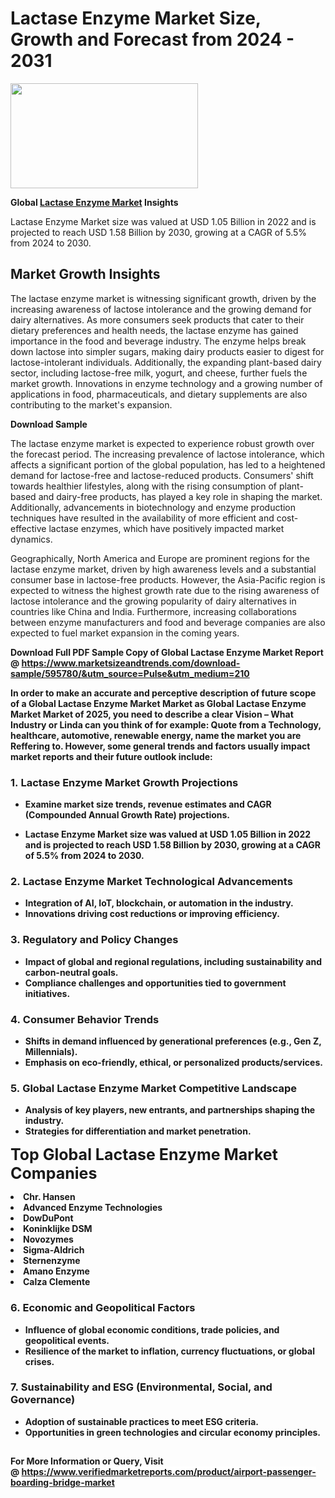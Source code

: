 <H1>Lactase Enzyme Market Size, Growth and Forecast from 2024 - 2031</H1><img class="aligncenter size-medium wp-image-584254" src="https://thirdeyenews.in/wp-content/uploads/2024/09/Global-Market-Research-300x168.jpeg" alt="" width="300" height="168" /><p><strong>Global&nbsp;<a href="https://www.marketsizeandtrends.com/download-sample/595780/&amp;utm_source=Pulse&amp;utm_medium=210">Lactase Enzyme Market</a> Insights</strong></p><p>Lactase Enzyme Market size was valued at USD 1.05 Billion in 2022 and is projected to reach USD 1.58 Billion by 2030, growing at a CAGR of 5.5% from 2024 to 2030.</p><p><h2>Market Growth Insights</h2> <p>The lactase enzyme market is witnessing significant growth, driven by the increasing awareness of lactose intolerance and the growing demand for dairy alternatives. As more consumers seek products that cater to their dietary preferences and health needs, the lactase enzyme has gained importance in the food and beverage industry. The enzyme helps break down lactose into simpler sugars, making dairy products easier to digest for lactose-intolerant individuals. Additionally, the expanding plant-based dairy sector, including lactose-free milk, yogurt, and cheese, further fuels the market growth. Innovations in enzyme technology and a growing number of applications in food, pharmaceuticals, and dietary supplements are also contributing to the market's expansion.</p> <p><strong>Download Sample</strong></p> <p>The lactase enzyme market is expected to experience robust growth over the forecast period. The increasing prevalence of lactose intolerance, which affects a significant portion of the global population, has led to a heightened demand for lactose-free and lactose-reduced products. Consumers' shift towards healthier lifestyles, along with the rising consumption of plant-based and dairy-free products, has played a key role in shaping the market. Additionally, advancements in biotechnology and enzyme production techniques have resulted in the availability of more efficient and cost-effective lactase enzymes, which have positively impacted market dynamics.</p> <p>Geographically, North America and Europe are prominent regions for the lactase enzyme market, driven by high awareness levels and a substantial consumer base in lactose-free products. However, the Asia-Pacific region is expected to witness the highest growth rate due to the rising awareness of lactose intolerance and the growing popularity of dairy alternatives in countries like China and India. Furthermore, increasing collaborations between enzyme manufacturers and food and beverage companies are also expected to fuel market expansion in the coming years.</p> <p><strong></p><p><span class=""><strong>Download Full PDF Sample Copy of Global Lactase Enzyme Market Report</strong> @ <a href="https://www.marketsizeandtrends.com/download-sample/595780/&amp;utm_source=Pulse&amp;utm_medium=210" target="_blank">https://www.marketsizeandtrends.com/download-sample/595780/&amp;utm_source=Pulse&amp;utm_medium=210</a></span></p><p>In order to make an accurate and perceptive description of future scope of a Global&nbsp;Lactase Enzyme Market Market as Global&nbsp;Lactase Enzyme Market Market of 2025, you need to describe a clear Vision &ndash; What Industry or Linda can you think of for example: Quote from a Technology, healthcare, automotive, renewable energy, name the market you are Reffering to. However, some general trends and factors usually impact market reports and their future outlook include:</p><h3>1.&nbsp;<strong>Lactase Enzyme Market Growth Projections</strong></h3><ul><li>Examine market size trends, revenue estimates and CAGR (Compounded Annual Growth Rate) projections.</li><li><p>Lactase Enzyme Market size was valued at USD 1.05 Billion in 2022 and is projected to reach USD 1.58 Billion by 2030, growing at a CAGR of 5.5% from 2024 to 2030.</p></li></ul><h3>2.&nbsp;<strong>Lactase Enzyme Market Technological Advancements</strong></h3><ul><li>Integration of AI, IoT, blockchain, or automation in the industry.</li><li>Innovations driving cost reductions or improving efficiency.</li></ul><h3>3.&nbsp;<strong>Regulatory and Policy Changes</strong></h3><ul><li>Impact of global and regional regulations, including sustainability and carbon-neutral goals.</li><li>Compliance challenges and opportunities tied to government initiatives.</li></ul><h3>4.&nbsp;<strong>Consumer Behavior Trends</strong></h3><ul><li>Shifts in demand influenced by generational preferences (e.g., Gen Z, Millennials).</li><li>Emphasis on eco-friendly, ethical, or personalized products/services.</li></ul><h3>5.&nbsp;<strong>Global Lactase Enzyme Market Competitive Landscape</strong></h3><ul><li>Analysis of key players, new entrants, and partnerships shaping the industry.</li><li>Strategies for differentiation and market penetration.</li></ul><p data-pm-slice="1 1 []"><span style="color: inherit; font-family: inherit; font-size: 25px;">Top Global Lactase Enzyme Market Companies</span></p><div class="" data-test-id=""><p><li>Chr. Hansen</li><li> Advanced Enzyme Technologies</li><li> DowDuPont</li><li> Koninklijke DSM</li><li> Novozymes</li><li> Sigma-Aldrich</li><li> Sternenzyme</li><li> Amano Enzyme</li><li> Calza Clemente</li></p></div><h3>6.&nbsp;<strong>Economic and Geopolitical Factors</strong></h3><ul><li>Influence of global economic conditions, trade policies, and geopolitical events.</li><li>Resilience of the market to inflation, currency fluctuations, or global crises.</li></ul><h3>7.&nbsp;<strong>Sustainability and ESG (Environmental, Social, and Governance)</strong></h3><ul><li>Adoption of sustainable practices to meet ESG criteria.</li><li>Opportunities in green technologies and circular economy principles.</li></ul><h2><strong style="font-size: 14px;">For More Information or Query, Visit @&nbsp;</strong><a style="background-color: #ffffff; font-size: 14px;" href="https://www.marketsizeandtrends.com/report/lactase-enzyme-market/" target="_blank">https://www.verifiedmarketreports.com/product/airport-passenger-boarding-bridge-market</a></h2>
